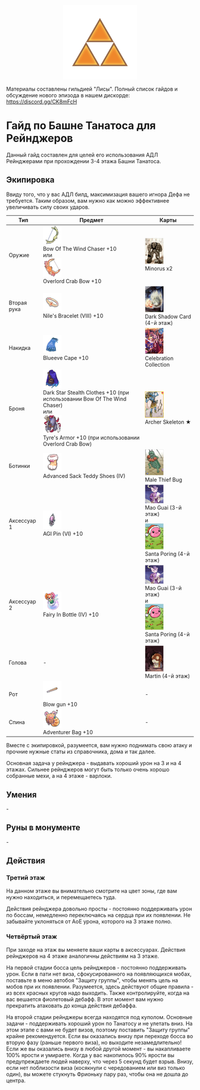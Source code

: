 <center><img src="./triforce.png" width="200" height="200"/></center>
<p>Материалы составлены гильдией "Лисы". Полный список гайдов и обсуждение нового эпизода в нашем дискорде: <a target="_blank" href="https://discord.gg/CK8mFcH"> https://discord.gg/CK8mFcH</a></p>
<h1 id="гайд-по-башне-танатоса-для-варлоков">Гайд по Башне Танатоса для Рейнджеров</h1>
<p>Данный гайд составлен для целей его использования АДЛ Рейнджерами при прохождении 3-4 этажа Башни Танатоса.</p>
<h2 id="экипировка">Экипировка</h2>
<p> Ввиду того, что у вас АДЛ билд, максимизация вашего игнора Дефа не требуется. Таким образом, вам нужно как можно эффективнее увеличивать силу своих ударов.</p>
<table>
<thead>
<tr>
<th>Тип</th>
<th>Предмет</th>
<th>Карты</th>
</tr>
</thead>
<tbody>
<tr>
<td>Оружие</td>
<td><img src="./chaser.png" width="50" height="50"/><br>Bow Of The Wind Chaser +10<br>или<br><img src="./crab.png" width="50" height="50"/><br>Overlord Crab Bow +10</td>
<td><img src="./minorus.jpg" width="50" height="70"/><br>Minorus x2</td>
</tr>
<tr>
<td>Вторая рука</td>
<td><img src="./nile.png" width="50" height="50"/><br>Nile's Bracelet (VIII) +10</td>
<td><img src="./shadow.jpg" width="50" height="70"/><br>Dark Shadow Card (4-й этаж)</td>
</tr>
<tr>
<td>Накидка</td>
<td><img src="./cape.png" width="50" height="50"/><br>Blueeve Cape +10</td>
<td><img src="./celebration.jpg" width="50" height="70"/><br>Celebration Collection</td>
</tr>
<tr>
<td>Броня</td>
<td><img src="./stealth.png" width="50" height="50"/><br>Dark Star Stealth Clothes +10 (при использовании Bow Of The Wind Chaser)<br>или<br><img src="./tyre.png" width="50" height="50"/><br>Tyre's Armor +10 (при использовании Overlord Crab Bow)</td>
<td><img src="./archer.jpg" width="50" height="70"/><br>Archer Skeleton ★</td>
</tr>
<tr>
<td>Ботинки</td>
<td><img src="./sack.png" width="50" height="50"/><br>Advanced Sack Teddy Shoes (IV)</td>
<td><img src="./mtb.jpg" width="50" height="70"/><br>Male Thief Bug</td>
</tr>
<tr>
<td>Аксессуар 1</td>
<td><img src="./agi.png" width="50" height="50"/><br>AGI Pin (VI) +10</td>
<td><img src="./mao.jpg" width="50" height="50"/><br>Mao Guai (3-й этаж)<br>и<br><img src="./santa.jpg" width="50" height="70"/><br>Santa Poring (4-й этаж)</td>
</tr>
<tr>
<td>Аксессуар 2</td>
<td><img src="./fairy.png" width="50" height="50"/><br>Fairy In Bottle (IV) +10</td>
<td><img src="./mao.jpg" width="50" height="50"/><br>Mao Guai (3-й этаж)<br>и<br><img src="./santa.jpg" width="50" height="70"/><br>Santa Poring (4-й этаж)</td>
</tr>
<tr>
<td>Голова</td>
<td>-</td>
<td><img src="./martin.jpg" width="50" height="70"/><br>Martin (4-й этаж)</td>
</tr>
<tr>
<td>Рот</td>
<td><img src="./blow.png" width="50" height="50"/><br>Blow gun +10</td>
<td>-</td>
</tr>
<tr>
<td>Спина</td>
<td><img src="./bag.png" width="50" height="50"/><br>Adventurer Bag +10</td>
<td>-</td>
</tr>
</tbody>
</table><p>Вместе с экипировкой, разумеется, вам нужно поднимать свою атаку и прочние нужные статы из справочника, дома и так далее.</p>
<p>Основная задача у рейнджера - выдавать хороший урон на 3 и на 4 этажах. Сильнее рейнджеров могут быть только очень хорошо собранные мехи, а на 4 этаже - варлоки.</p>
<h2 id="умения">Умения</h2>
<p>-</p>
<h2 id="руны-в-монументе">Руны в монументе</h2>
<p>-</p>
<h2 id="действия">Действия</h2>
<h3 id="третий-этаж">Третий этаж</h3>
<p>На данном этаже вы внимательно смотрите на цвет зоны, где вам нужно находиться, и перемещаетесь туда.</p>
<p>Действия рейнджера довольно просты - постоянно поддерживать урон по боссам, немедленно переключаясь на сердца при их появлении. Не забывайте уклоняться от АоЕ урона, которого на 3 этаже полно.</p>
<h3 id="четвёртый-этаж">Четвёртый этаж</h3>
<p> При заходе на этаж вы меняете ваши карты в аксессуарах. Действия рейнджеров на 4 этаже аналогичны действиям на 3 этаже.</p>
<p>На первой стадии босса цель рейнджеров - постоянно поддерживать урон. Если в пати нет виза, сфокусированного на появляющихся мобах, поставьте в меню автобоя "Защиту группы", чтобы менять цель на мобов при их появлении. Разумеется, здесь действуют общие правила - из всех красных кругов надо выходить. Также контролируйте, когда на вас вешается фиолетовый дебафф. В этот момент вам нужно прекратить атаковать до конца действия дебаффа.</p>
<p>На второй стадии рейнджеры всегда находятся под куполом. Основные задачи - поддерживать хороший урон по Танатосу и не улетать вниз. На этом этапе с вами не будет визов, поэтому поставить "Защиту группы" крайне рекомендуется. Если вы оказались внизу при переходе босса во вторую фазу (раньше первого виза), но выходите незамедлительно! Если же вы оказались внизу в любой другой момент - вы накапливаете 100% ярости и умираете. Когда у вас накопилось 90% ярости вы предупреждаете людей наверху, что через 5 секунд будет взрыв. Внизу, если нет поблизости виза (косякнули с чередованием или виз только один), вы можете стукнуть Фрионьку пару раз, чтобы она не дошла до центра.</p>
